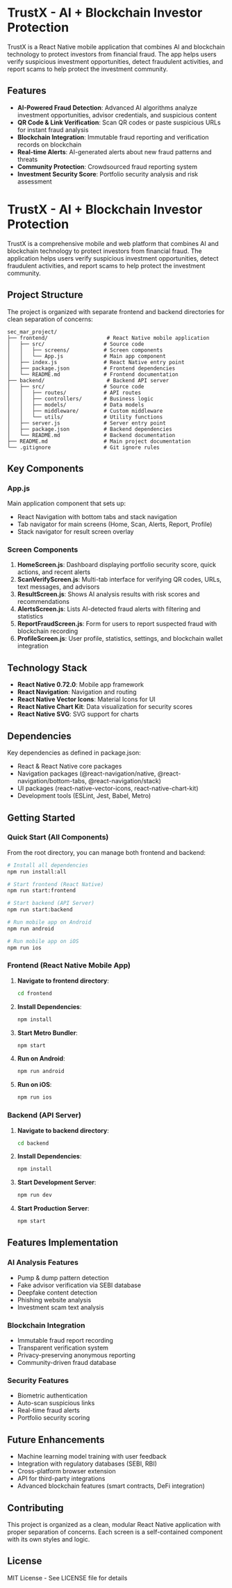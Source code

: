 # TrustX - AI + Blockchain Investor Protection

TrustX is a React Native mobile application that combines AI and blockchain technology to protect investors from financial fraud. The app helps users verify suspicious investment opportunities, detect fraudulent activities, and report scams to help protect the investment community.

## Features

- **AI-Powered Fraud Detection**: Advanced AI algorithms analyze investment opportunities, advisor credentials, and suspicious content
- **QR Code & Link Verification**: Scan QR codes or paste suspicious URLs for instant fraud analysis
- **Blockchain Integration**: Immutable fraud reporting and verification records on blockchain
- **Real-time Alerts**: AI-generated alerts about new fraud patterns and threats
- **Community Protection**: Crowdsourced fraud reporting system
- **Investment Security Score**: Portfolio security analysis and risk assessment

# TrustX - AI + Blockchain Investor Protection

TrustX is a comprehensive mobile and web platform that combines AI and blockchain technology to protect investors from financial fraud. The application helps users verify suspicious investment opportunities, detect fraudulent activities, and report scams to help protect the investment community.

## Project Structure

The project is organized with separate frontend and backend directories for clean separation of concerns:

```
sec_mar_project/
├── frontend/                   # React Native mobile application
│   ├── src/                   # Source code
│   │   ├── screens/           # Screen components
│   │   └── App.js             # Main app component
│   ├── index.js               # React Native entry point
│   ├── package.json           # Frontend dependencies
│   └── README.md              # Frontend documentation
├── backend/                    # Backend API server
│   ├── src/                   # Source code
│   │   ├── routes/            # API routes
│   │   ├── controllers/       # Business logic
│   │   ├── models/            # Data models
│   │   ├── middleware/        # Custom middleware
│   │   └── utils/             # Utility functions
│   ├── server.js              # Server entry point
│   ├── package.json           # Backend dependencies
│   └── README.md              # Backend documentation
├── README.md                  # Main project documentation
└── .gitignore                 # Git ignore rules
```

## Key Components

### App.js
Main application component that sets up:
- React Navigation with bottom tabs and stack navigation
- Tab navigator for main screens (Home, Scan, Alerts, Report, Profile)
- Stack navigator for result screen overlay

### Screen Components

1. **HomeScreen.js**: Dashboard displaying portfolio security score, quick actions, and recent alerts
2. **ScanVerifyScreen.js**: Multi-tab interface for verifying QR codes, URLs, text messages, and advisors
3. **ResultScreen.js**: Shows AI analysis results with risk scores and recommendations
4. **AlertsScreen.js**: Lists AI-detected fraud alerts with filtering and statistics
5. **ReportFraudScreen.js**: Form for users to report suspected fraud with blockchain recording
6. **ProfileScreen.js**: User profile, statistics, settings, and blockchain wallet integration

## Technology Stack

- **React Native 0.72.0**: Mobile app framework
- **React Navigation**: Navigation and routing
- **React Native Vector Icons**: Material Icons for UI
- **React Native Chart Kit**: Data visualization for security scores
- **React Native SVG**: SVG support for charts

## Dependencies

Key dependencies as defined in package.json:
- React & React Native core packages
- Navigation packages (@react-navigation/native, @react-navigation/bottom-tabs, @react-navigation/stack)
- UI packages (react-native-vector-icons, react-native-chart-kit)
- Development tools (ESLint, Jest, Babel, Metro)

## Getting Started

### Quick Start (All Components)

From the root directory, you can manage both frontend and backend:

```bash
# Install all dependencies
npm run install:all

# Start frontend (React Native)
npm run start:frontend

# Start backend (API Server) 
npm run start:backend

# Run mobile app on Android
npm run android

# Run mobile app on iOS  
npm run ios
```

### Frontend (React Native Mobile App)

1. **Navigate to frontend directory**:
   ```bash
   cd frontend
   ```

2. **Install Dependencies**:
   ```bash
   npm install
   ```

3. **Start Metro Bundler**:
   ```bash
   npm start
   ```

4. **Run on Android**:
   ```bash
   npm run android
   ```

5. **Run on iOS**:
   ```bash
   npm run ios
   ```

### Backend (API Server)

1. **Navigate to backend directory**:
   ```bash
   cd backend
   ```

2. **Install Dependencies**:
   ```bash
   npm install
   ```

3. **Start Development Server**:
   ```bash
   npm run dev
   ```

4. **Start Production Server**:
   ```bash
   npm start
   ```

## Features Implementation

### AI Analysis Features
- Pump & dump pattern detection
- Fake advisor verification via SEBI database
- Deepfake content detection
- Phishing website analysis
- Investment scam text analysis

### Blockchain Integration
- Immutable fraud report recording
- Transparent verification system
- Privacy-preserving anonymous reporting
- Community-driven fraud database

### Security Features  
- Biometric authentication
- Auto-scan suspicious links
- Real-time fraud alerts
- Portfolio security scoring

## Future Enhancements

- Machine learning model training with user feedback
- Integration with regulatory databases (SEBI, RBI)
- Cross-platform browser extension
- API for third-party integrations
- Advanced blockchain features (smart contracts, DeFi integration)

## Contributing

This project is organized as a clean, modular React Native application with proper separation of concerns. Each screen is a self-contained component with its own styles and logic.

## License

MIT License - See LICENSE file for details
